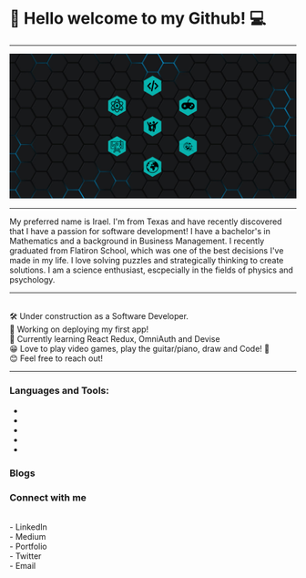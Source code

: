 <h1>         🎸 Hello welcome to my Github! 💻 </h1>
<hr>
<img src="./values.png" alt='picture of my values'/>
<hr>
    <div>
        My preferred name is Irael. I'm from Texas and have recently discovered that I have a passion for software development! I have a bachelor's in Mathematics and a background in Business Management. I recently graduated from Flatiron School, which was one of the best decisions I've made in my life. I love solving puzzles and strategically thinking to create solutions. I am a science enthusiast, escpecially in the fields of physics and psychology. 
    </div>
<hr>
<br/>
    🛠 Under construction as a Software Developer.
<br/>
    🤖 Working on deploying my first app!
<br>    
    🤯 Currently learning React Redux, OmniAuth and Devise 
<br>
    😁 Love to play video games, play the guitar/piano, draw and Code! 🥵
<br>
    😊 Feel free to reach out!
<hr>

### Languages and Tools:
-
-
-
-
-

### Blogs


### Connect with me
<div>
    <br>
    - LinkedIn
    <br>
    - Medium
    <br>
    - Portfolio
    <br>
    - Twitter
    <br>
    - Email
</div>